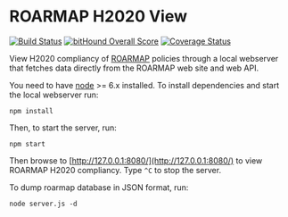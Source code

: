 # ROARMAP H2020 View

[![Build Status](https://travis-ci.org/nexacenter/oa-check.svg?branch=master)](https://travis-ci.org/nexacenter/oa-check) [![bitHound Overall Score](https://www.bithound.io/github/nexacenter/roarmap-h2020-view/badges/score.svg)](https://www.bithound.io/github/nexacenter/roarmap-h2020-view) [![Coverage Status](https://coveralls.io/repos/github/nexacenter/roarmap-h2020-view/badge.svg?branch=master)](https://coveralls.io/github/nexacenter/roarmap-h2020-view?branch=master)

View H2020 compliancy of [ROARMAP](http://roarmap.eprints.org/)
policies through a local webserver that fetches data directly from
the ROARMAP web site and web API.

You need to have [node](https://nodejs.org) >= 6.x installed. To install
dependencies and start the local webserver run:

```
npm install
```

Then, to start the server, run:

```
npm start
```

Then browse to [http://127.0.0.1:8080/](http://127.0.0.1:8080/) to
view ROARMAP H2020 compliancy. Type `^C` to stop the server.

To dump roarmap database in JSON format, run:

```
node server.js -d
```
